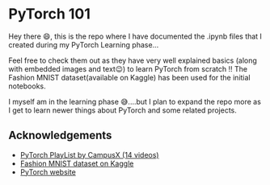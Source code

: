
# PyTorch 101

Hey there 😄, this is the repo where I have documented the .ipynb files that I created during my PyTorch Learning phase...

Feel free to check them out as they have very well explained basics (along with embedded images and text😉) to learn PyTorch from scratch !!   The Fashion MNIST dataset(available on Kaggle) has been used for the initial notebooks.

I myself am in the learning phase 😅....but I plan to expand the repo more as I get to learn newer things about PyTorch and some related projects.


## Acknowledgements

- [PyTorch PlayList by CampusX (14 videos)](https://www.youtube.com/playlist?list=PLKnIA16_Rmvboy8bmDCjwNHgTaYH2puK7)
- [Fashion MNIST dataset on Kaggle](https://www.kaggle.com/datasets/zalando-research/fashionmnist)
- [PyTorch website](https://pytorch.org/) 

